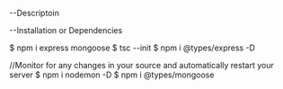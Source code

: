--Descriptoin


--Installation or Dependencies

$ npm i express mongoose 
$ tsc --init
$ npm i @types/express -D

//Monitor for any changes in your source and automatically restart your server
$ npm i nodemon -D
$ npm i @types/mongoose 